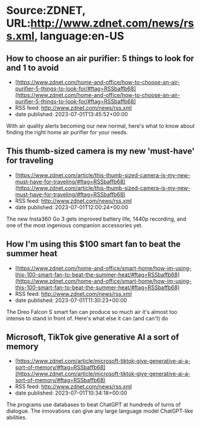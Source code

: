 # Source:ZDNET, URL:http://www.zdnet.com/news/rss.xml, language:en-US

## How to choose an air purifier: 5 things to look for and 1 to avoid
 - [https://www.zdnet.com/home-and-office/how-to-choose-an-air-purifier-5-things-to-look-for/#ftag=RSSbaffb68](https://www.zdnet.com/home-and-office/how-to-choose-an-air-purifier-5-things-to-look-for/#ftag=RSSbaffb68)
 - RSS feed: http://www.zdnet.com/news/rss.xml
 - date published: 2023-07-01T13:45:52+00:00

With air quality alerts becoming our new normal, here's what to know about finding the right home air purifier for your needs.

## This thumb-sized camera is my new 'must-have' for traveling
 - [https://www.zdnet.com/article/this-thumb-sized-camera-is-my-new-must-have-for-traveling/#ftag=RSSbaffb68](https://www.zdnet.com/article/this-thumb-sized-camera-is-my-new-must-have-for-traveling/#ftag=RSSbaffb68)
 - RSS feed: http://www.zdnet.com/news/rss.xml
 - date published: 2023-07-01T12:00:24+00:00

The new Insta360 Go 3 gets improved battery life, 1440p recording, and one of the most ingenious companion accessories yet.

## How I'm using this $100 smart fan to beat the summer heat
 - [https://www.zdnet.com/home-and-office/smart-home/how-im-using-this-100-smart-fan-to-beat-the-summer-heat/#ftag=RSSbaffb68](https://www.zdnet.com/home-and-office/smart-home/how-im-using-this-100-smart-fan-to-beat-the-summer-heat/#ftag=RSSbaffb68)
 - RSS feed: http://www.zdnet.com/news/rss.xml
 - date published: 2023-07-01T11:30:23+00:00

The Dreo Falcon S smart fan can produce so much air it's almost too intense to stand in front of. Here's what else it can (and can't) do

## Microsoft, TikTok give generative AI a sort of memory
 - [https://www.zdnet.com/article/microsoft-tiktok-give-generative-ai-a-sort-of-memory/#ftag=RSSbaffb68](https://www.zdnet.com/article/microsoft-tiktok-give-generative-ai-a-sort-of-memory/#ftag=RSSbaffb68)
 - RSS feed: http://www.zdnet.com/news/rss.xml
 - date published: 2023-07-01T10:34:18+00:00

The programs use databases to beat ChatGPT at hundreds of turns of dialogue. The innovations can give any large language model ChatGPT-like abilities.

